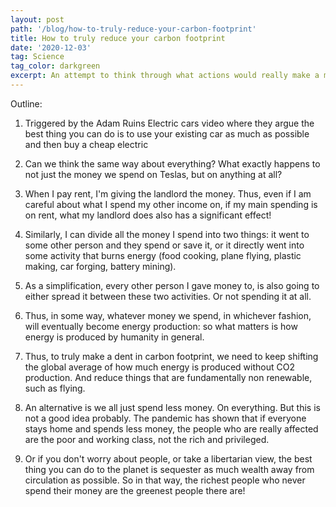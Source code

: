 ```yaml
---
layout: post
path: '/blog/how-to-truly-reduce-your-carbon-footprint'
title: How to truly reduce your carbon footprint
date: '2020-12-03'
tag: Science
tag_color: darkgreen
excerpt: An attempt to think through what actions would really make a meaningful dent in our carbon footprints
---
```


Outline:
1. Triggered by the Adam Ruins Electric cars video where they argue the best thing you can do is to use your existing car as much as possible and then buy a cheap electric

2. Can we think the same way about everything? What exactly happens to not just the money we spend on Teslas, but on anything at all?

3. When I pay rent, I'm giving the landlord the money. Thus, even if I am careful about what I spend my other income on, if my main spending is on rent, what my landlord does also has a significant effect!

4. Similarly, I can divide all the money I spend into two things: it went to some other person and they spend or save it, or it directly went into some activity that burns energy (food cooking, plane flying, plastic making, car forging, battery mining).

5. As a simplification, every other person I gave money to, is also going to either spread it between these two activities. Or not spending it at all.

6. Thus, in some way, whatever money we spend, in whichever fashion, will eventually become energy production: so what matters is how energy is produced by humanity in general.

7. Thus, to truly make a dent in carbon footprint, we need to keep shifting the global average of how much energy is produced without CO2 production. And reduce things that are fundamentally non renewable, such as flying.

8. An alternative is we all just spend less money. On everything. But this is not a good idea probably. The pandemic has shown that if everyone stays home and spends less money, the people who are really affected are the poor and working class, not the rich and privileged.

9. Or if you don't worry about people, or take a libertarian view, the best thing you can do to the planet is sequester as much wealth away from circulation as possible. So in that way, the richest people who never spend their money are the greenest people there are! 
